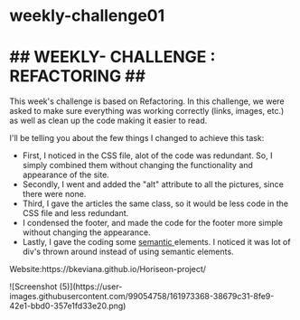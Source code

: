 # weekly-challenge01

<html>
<h1> ## WEEKLY- CHALLENGE : REFACTORING ## </h1>
<body>
<p> This week's challenge is based on Refactoring. In this challenge, we were asked to make sure everything was working correctly (links, images, etc.) as well as clean up the code making it easier to read. </p>
 <p> I'll be telling you about the few things I changed to achieve this task: </p>
<ul>
<li> First, I noticed in the CSS file, alot of the code was redundant. So, I simply combined them without changing the functionality and appearance of the site. </li>
<li> Secondly, I went and added the "alt" attribute to all the pictures, since there were none. </li>
<li> Third, I gave the articles the same class, so it would be less code in the CSS file and less redundant. </li>
<li>  I condensed the footer, and made the code for the footer more simple without changing the appearance. </li>
 <li> Lastly, I gave the coding some <u> semantic </u> elements. I noticed it was lot of div's thrown around instead of using semantic elements.
</ul>
 
 <p> Website:https://bkeviana.github.io/Horiseon-project/  </p>
 ![Screenshot (5)](https://user-images.githubusercontent.com/99054758/161973368-38679c31-8fe9-42e1-bbd0-357e1fd33e20.png)
</body>
</html>
